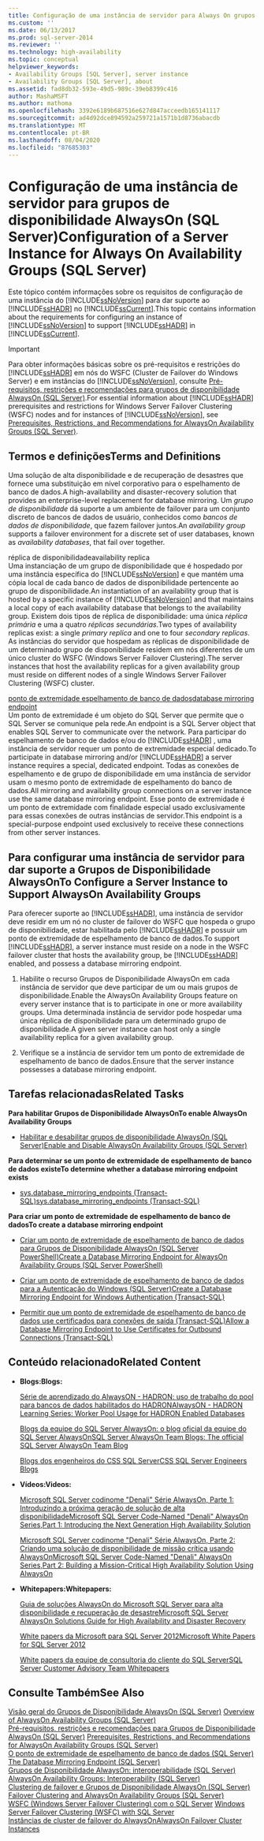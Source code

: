 ```yaml
---
title: Configuração de uma instância de servidor para Always On grupos de disponibilidade (SQL Server) | Microsoft Docs
ms.custom: ''
ms.date: 06/13/2017
ms.prod: sql-server-2014
ms.reviewer: ''
ms.technology: high-availability
ms.topic: conceptual
helpviewer_keywords:
- Availability Groups [SQL Server], server instance
- Availability Groups [SQL Server], about
ms.assetid: fad8db32-593e-49d5-989c-39eb8399c416
author: MashaMSFT
ms.author: mathoma
ms.openlocfilehash: 3392e6189b687516e627d847acceedb165141117
ms.sourcegitcommit: ad4d92dce894592a259721a1571b1d8736abacdb
ms.translationtype: MT
ms.contentlocale: pt-BR
ms.lasthandoff: 08/04/2020
ms.locfileid: "87685303"
---
```

# <a name="configuration-of-a-server-instance-for-always-on-availability-groups-sql-server"></a><span data-ttu-id="b1f79-102">Configuração de uma instância de servidor para grupos de disponibilidade AlwaysOn (SQL Server)</span><span class="sxs-lookup"><span data-stu-id="b1f79-102">Configuration of a Server Instance for Always On Availability Groups (SQL Server)</span></span>
  <span data-ttu-id="b1f79-103">Este tópico contém informações sobre os requisitos de configuração de uma instância do [!INCLUDE[ssNoVersion](../../../includes/ssnoversion-md.md)] para dar suporte ao [!INCLUDE[ssHADR](../../../includes/sshadr-md.md)] no [!INCLUDE[ssCurrent](../../../includes/sscurrent-md.md)].</span><span class="sxs-lookup"><span data-stu-id="b1f79-103">This topic contains information about the requirements for configuring an instance of [!INCLUDE[ssNoVersion](../../../includes/ssnoversion-md.md)] to support [!INCLUDE[ssHADR](../../../includes/sshadr-md.md)] in [!INCLUDE[ssCurrent](../../../includes/sscurrent-md.md)].</span></span>  
  
> [!IMPORTANT]  
>  <span data-ttu-id="b1f79-104">Para obter informações básicas sobre os pré-requisitos e restrições do [!INCLUDE[ssHADR](../../../includes/sshadr-md.md)] em nós do WSFC (Cluster de Failover do Windows Server) e em instâncias do [!INCLUDE[ssNoVersion](../../../includes/ssnoversion-md.md)], consulte [Pré-requisitos, restrições e recomendações para grupos de disponibilidade AlwaysOn &#40;SQL Server&#41;](prereqs-restrictions-recommendations-always-on-availability.md).</span><span class="sxs-lookup"><span data-stu-id="b1f79-104">For essential information about [!INCLUDE[ssHADR](../../../includes/sshadr-md.md)] prerequisites and restrictions for Windows Server Failover Clustering (WSFC) nodes and for instances of [!INCLUDE[ssNoVersion](../../../includes/ssnoversion-md.md)], see [Prerequisites, Restrictions, and Recommendations for AlwaysOn Availability Groups &#40;SQL Server&#41;](prereqs-restrictions-recommendations-always-on-availability.md).</span></span>  
  
 
  
##  <a name="terms-and-definitions"></a><a name="TermsAndDefinitions"></a> <span data-ttu-id="b1f79-105">Termos e definições</span><span class="sxs-lookup"><span data-stu-id="b1f79-105">Terms and Definitions</span></span>  
  
 <span data-ttu-id="b1f79-106">Uma solução de alta disponibilidade e de recuperação de desastres que fornece uma substituição em nível corporativo para o espelhamento de banco de dados.</span><span class="sxs-lookup"><span data-stu-id="b1f79-106">A high-availability and disaster-recovery solution that provides an enterprise-level replacement for database mirroring.</span></span> <span data-ttu-id="b1f79-107">Um *grupo de disponibilidade* dá suporte a um ambiente de failover para um conjunto discreto de bancos de dados de usuário, conhecidos como *bancos de dados de disponibilidade*, que fazem failover juntos.</span><span class="sxs-lookup"><span data-stu-id="b1f79-107">An *availability group* supports a failover environment for a discrete set of user databases, known as *availability databases*, that fail over together.</span></span>  
  
 <span data-ttu-id="b1f79-108">réplica de disponibilidade</span><span class="sxs-lookup"><span data-stu-id="b1f79-108">availability replica</span></span>  
 <span data-ttu-id="b1f79-109">Uma instanciação de um grupo de disponibilidade que é hospedado por uma instância específica do [!INCLUDE[ssNoVersion](../../../includes/ssnoversion-md.md)] e que mantém uma cópia local de cada banco de dados de disponibilidade pertencente ao grupo de disponibilidade.</span><span class="sxs-lookup"><span data-stu-id="b1f79-109">An instantiation of an availability group that is hosted by a specific instance of [!INCLUDE[ssNoVersion](../../../includes/ssnoversion-md.md)] and that maintains a local copy of each availability database that belongs to the availability group.</span></span> <span data-ttu-id="b1f79-110">Existem dois tipos de réplica de disponibilidade: uma única *réplica primária* e uma a quatro *réplicas secundárias*.</span><span class="sxs-lookup"><span data-stu-id="b1f79-110">Two types of availability replicas exist: a single *primary replica* and one to four *secondary replicas*.</span></span> <span data-ttu-id="b1f79-111">As instâncias do servidor que hospedam as réplicas de disponibilidade de um determinado grupo de disponibilidade residem em nós diferentes de um único cluster do WSFC (Windows Server Failover Clustering).</span><span class="sxs-lookup"><span data-stu-id="b1f79-111">The server instances that host the availability replicas for a given availability group must reside on different nodes of a single Windows Server Failover Clustering (WSFC) cluster.</span></span>  
  
 [<span data-ttu-id="b1f79-112">ponto de extremidade espelhamento de banco de dados</span><span class="sxs-lookup"><span data-stu-id="b1f79-112">database mirroring endpoint</span></span>](../../database-mirroring/the-database-mirroring-endpoint-sql-server.md)  
 <span data-ttu-id="b1f79-113">Um ponto de extremidade é um objeto do SQL Server que permite que o SQL Server se comunique pela rede.</span><span class="sxs-lookup"><span data-stu-id="b1f79-113">An endpoint is a SQL Server object that enables SQL Server to communicate over the network.</span></span> <span data-ttu-id="b1f79-114">Para participar do espelhamento de banco de dados e/ou do [!INCLUDE[ssHADR](../../../includes/sshadr-md.md)] , uma instância de servidor requer um ponto de extremidade especial dedicado.</span><span class="sxs-lookup"><span data-stu-id="b1f79-114">To participate in database mirroring and/or [!INCLUDE[ssHADR](../../../includes/sshadr-md.md)] a server instance requires a special, dedicated endpoint.</span></span> <span data-ttu-id="b1f79-115">Todas as conexões de espelhamento e de grupo de disponibilidade em uma instância de servidor usam o mesmo ponto de extremidade de espelhamento do banco de dados.</span><span class="sxs-lookup"><span data-stu-id="b1f79-115">All mirroring and availability group connections on a server instance use the same database mirroring endpoint.</span></span> <span data-ttu-id="b1f79-116">Esse ponto de extremidade é um ponto de extremidade com finalidade especial usado exclusivamente para essas conexões de outras instâncias de servidor.</span><span class="sxs-lookup"><span data-stu-id="b1f79-116">This endpoint is a special-purpose endpoint used exclusively to receive these connections from other server instances.</span></span>  
  
##  <a name="to-configure-a-server-instance-to-support-alwayson-availability-groups"></a><a name="ConfigSI"></a><span data-ttu-id="b1f79-117">Para configurar uma instância de servidor para dar suporte a Grupos de Disponibilidade AlwaysOn</span><span class="sxs-lookup"><span data-stu-id="b1f79-117">To Configure a Server Instance to Support AlwaysOn Availability Groups</span></span>  
 <span data-ttu-id="b1f79-118">Para oferecer suporte ao [!INCLUDE[ssHADR](../../../includes/sshadr-md.md)], uma instância de servidor deve residir em um nó no cluster de failover do WSFC que hospeda o grupo de disponibilidade, estar habilitada pelo [!INCLUDE[ssHADR](../../../includes/sshadr-md.md)] e possuir um ponto de extremidade de espelhamento de banco de dados.</span><span class="sxs-lookup"><span data-stu-id="b1f79-118">To support [!INCLUDE[ssHADR](../../../includes/sshadr-md.md)], a server instance must reside on a node in the WSFC failover cluster that hosts the availability group, be [!INCLUDE[ssHADR](../../../includes/sshadr-md.md)] enabled, and possess a database mirroring endpoint.</span></span>  
  
1.  <span data-ttu-id="b1f79-119">Habilite o recurso Grupos de Disponibilidade AlwaysOn em cada instância de servidor que deve participar de um ou mais grupos de disponibilidade.</span><span class="sxs-lookup"><span data-stu-id="b1f79-119">Enable the AlwaysOn Availability Groups feature on every server instance that is to participate in one or more availability groups.</span></span> <span data-ttu-id="b1f79-120">Uma determinada instância de servidor pode hospedar uma única réplica de disponibilidade para um determinado grupo de disponibilidade.</span><span class="sxs-lookup"><span data-stu-id="b1f79-120">A given server instance can host only a single availability replica for a given availability group.</span></span>  
  
2.  <span data-ttu-id="b1f79-121">Verifique se a instância de servidor tem um ponto de extremidade de espelhamento de banco de dados.</span><span class="sxs-lookup"><span data-stu-id="b1f79-121">Ensure that the server instance possesses a database mirroring endpoint.</span></span>  
  
##  <a name="related-tasks"></a><a name="RelatedTasks"></a> <span data-ttu-id="b1f79-122">Tarefas relacionadas</span><span class="sxs-lookup"><span data-stu-id="b1f79-122">Related Tasks</span></span>  
 <span data-ttu-id="b1f79-123">**Para habilitar Grupos de Disponibilidade AlwaysOn**</span><span class="sxs-lookup"><span data-stu-id="b1f79-123">**To enable AlwaysOn Availability Groups**</span></span>  
  
-   [<span data-ttu-id="b1f79-124">Habilitar e desabilitar grupos de disponibilidade AlwaysOn &#40;SQL Server&#41;</span><span class="sxs-lookup"><span data-stu-id="b1f79-124">Enable and Disable AlwaysOn Availability Groups &#40;SQL Server&#41;</span></span>](enable-and-disable-always-on-availability-groups-sql-server.md)  
  
 <span data-ttu-id="b1f79-125">**Para determinar se um ponto de extremidade de espelhamento de banco de dados existe**</span><span class="sxs-lookup"><span data-stu-id="b1f79-125">**To determine whether a database mirroring endpoint exists**</span></span>  
  
-   [<span data-ttu-id="b1f79-126">sys.database_mirroring_endpoints &#40;Transact-SQL&#41;</span><span class="sxs-lookup"><span data-stu-id="b1f79-126">sys.database_mirroring_endpoints &#40;Transact-SQL&#41;</span></span>](/sql/relational-databases/system-catalog-views/sys-database-mirroring-endpoints-transact-sql)  
  
 <span data-ttu-id="b1f79-127">**Para criar um ponto de extremidade de espelhamento de banco de dados**</span><span class="sxs-lookup"><span data-stu-id="b1f79-127">**To create a database mirroring endpoint**</span></span>  
  
-   [<span data-ttu-id="b1f79-128">Criar um ponto de extremidade de espelhamento de banco de dados para Grupos de Disponibilidade AlwaysOn &#40;SQL Server PowerShell&#41;</span><span class="sxs-lookup"><span data-stu-id="b1f79-128">Create a Database Mirroring Endpoint for AlwaysOn Availability Groups &#40;SQL Server PowerShell&#41;</span></span>](database-mirroring-always-on-availability-groups-powershell.md)  
  
-   [<span data-ttu-id="b1f79-129">Criar um ponto de extremidade de espelhamento de banco de dados para a Autenticação do Windows &#40;SQL Server&#41;</span><span class="sxs-lookup"><span data-stu-id="b1f79-129">Create a Database Mirroring Endpoint for Windows Authentication &#40;Transact-SQL&#41;</span></span>](../../database-mirroring/create-a-database-mirroring-endpoint-for-windows-authentication-transact-sql.md)  
  
-   [<span data-ttu-id="b1f79-130">Permitir que um ponto de extremidade de espelhamento de banco de dados use certificados para conexões de saída &#40;Transact-SQL&#41;</span><span class="sxs-lookup"><span data-stu-id="b1f79-130">Allow a Database Mirroring Endpoint to Use Certificates for Outbound Connections &#40;Transact-SQL&#41;</span></span>](../../database-mirroring/database-mirroring-use-certificates-for-outbound-connections.md)  
  
##  <a name="related-content"></a><a name="RelatedContent"></a> <span data-ttu-id="b1f79-131">Conteúdo relacionado</span><span class="sxs-lookup"><span data-stu-id="b1f79-131">Related Content</span></span>  
  
-   <span data-ttu-id="b1f79-132">**Blogs:**</span><span class="sxs-lookup"><span data-stu-id="b1f79-132">**Blogs:**</span></span>  
  
     [<span data-ttu-id="b1f79-133">Série de aprendizado do AlwaysON - HADRON: uso de trabalho do pool para bancos de dados habilitados do HADRON</span><span class="sxs-lookup"><span data-stu-id="b1f79-133">AlwaysON - HADRON Learning Series: Worker Pool Usage for HADRON Enabled Databases</span></span>](https://blogs.msdn.com/b/psssql/archive/2012/05/17/alwayson-hadron-learning-series-worker-pool-usage-for-hadron-enabled-databases.aspx)  
  
     [<span data-ttu-id="b1f79-134">Blogs da equipe do SQL Server AlwaysOn: o blog oficial da equipe do SQL Server AlwaysOn</span><span class="sxs-lookup"><span data-stu-id="b1f79-134">SQL Server AlwaysOn Team Blogs: The official SQL Server AlwaysOn Team Blog</span></span>](https://blogs.msdn.com/b/sqlalwayson/)  
  
     [<span data-ttu-id="b1f79-135">Blogs dos engenheiros do CSS SQL Server</span><span class="sxs-lookup"><span data-stu-id="b1f79-135">CSS SQL Server Engineers Blogs</span></span>](https://blogs.msdn.com/b/psssql/)  
  
-   <span data-ttu-id="b1f79-136">**Vídeos:**</span><span class="sxs-lookup"><span data-stu-id="b1f79-136">**Videos:**</span></span>  
  
     [<span data-ttu-id="b1f79-137">Microsoft SQL Server codinome "Denali" Série AlwaysOn, Parte 1: Introduzindo a próxima geração de solução de alta disponibilidade</span><span class="sxs-lookup"><span data-stu-id="b1f79-137">Microsoft SQL Server Code-Named "Denali" AlwaysOn Series,Part 1: Introducing the Next Generation High Availability Solution</span></span>](https://channel9.msdn.com/Events/TechEd/NorthAmerica/2011/DBI302)  
  
     [<span data-ttu-id="b1f79-138">Microsoft SQL Server codinome "Denali" Série AlwaysOn, Parte 2: Criando uma solução de disponibilidade de missão crítica usando AlwaysOn</span><span class="sxs-lookup"><span data-stu-id="b1f79-138">Microsoft SQL Server Code-Named "Denali" AlwaysOn Series,Part 2: Building a Mission-Critical High Availability Solution Using AlwaysOn</span></span>](https://channel9.msdn.com/Events/TechEd/NorthAmerica/2011/DBI404)  
  
-   <span data-ttu-id="b1f79-139">**Whitepapers:**</span><span class="sxs-lookup"><span data-stu-id="b1f79-139">**Whitepapers:**</span></span>  
  
     [<span data-ttu-id="b1f79-140">Guia de soluções AlwaysOn do Microsoft SQL Server para alta disponibilidade e recuperação de desastre</span><span class="sxs-lookup"><span data-stu-id="b1f79-140">Microsoft SQL Server AlwaysOn Solutions Guide for High Availability and Disaster Recovery</span></span>](https://go.microsoft.com/fwlink/?LinkId=227600)  
  
     [<span data-ttu-id="b1f79-141">White papers da Microsoft para SQL Server 2012</span><span class="sxs-lookup"><span data-stu-id="b1f79-141">Microsoft White Papers for SQL Server 2012</span></span>](https://msdn.microsoft.com/library/hh403491.aspx)  
  
     [<span data-ttu-id="b1f79-142">White papers da equipe de consultoria do cliente do SQL Server</span><span class="sxs-lookup"><span data-stu-id="b1f79-142">SQL Server Customer Advisory Team Whitepapers</span></span>](http://sqlcat.com/)  
  
## <a name="see-also"></a><span data-ttu-id="b1f79-143">Consulte Também</span><span class="sxs-lookup"><span data-stu-id="b1f79-143">See Also</span></span>  
 <span data-ttu-id="b1f79-144">[Visão geral do Grupos de Disponibilidade AlwaysOn &#40;SQL Server&#41;](overview-of-always-on-availability-groups-sql-server.md) </span><span class="sxs-lookup"><span data-stu-id="b1f79-144">[Overview of AlwaysOn Availability Groups &#40;SQL Server&#41;](overview-of-always-on-availability-groups-sql-server.md) </span></span>  
 <span data-ttu-id="b1f79-145">[Pré-requisitos, restrições e recomendações para Grupos de Disponibilidade AlwaysOn &#40;SQL Server&#41;](prereqs-restrictions-recommendations-always-on-availability.md) </span><span class="sxs-lookup"><span data-stu-id="b1f79-145">[Prerequisites, Restrictions, and Recommendations for AlwaysOn Availability Groups &#40;SQL Server&#41;](prereqs-restrictions-recommendations-always-on-availability.md) </span></span>  
 <span data-ttu-id="b1f79-146">[O ponto de extremidade de espelhamento de banco de dados &#40;SQL Server&#41;](../../database-mirroring/the-database-mirroring-endpoint-sql-server.md) </span><span class="sxs-lookup"><span data-stu-id="b1f79-146">[The Database Mirroring Endpoint &#40;SQL Server&#41;](../../database-mirroring/the-database-mirroring-endpoint-sql-server.md) </span></span>  
 <span data-ttu-id="b1f79-147">[Grupos de Disponibilidade AlwaysOn: interoperabilidade (SQL Server)](always-on-availability-groups-interoperability-sql-server.md) </span><span class="sxs-lookup"><span data-stu-id="b1f79-147">[AlwaysOn Availability Groups: Interoperability (SQL Server)](always-on-availability-groups-interoperability-sql-server.md) </span></span>  
 <span data-ttu-id="b1f79-148">[Clustering de failover e Grupos de Disponibilidade AlwaysOn &#40;SQL Server&#41;](failover-clustering-and-always-on-availability-groups-sql-server.md) </span><span class="sxs-lookup"><span data-stu-id="b1f79-148">[Failover Clustering and AlwaysOn Availability Groups &#40;SQL Server&#41;](failover-clustering-and-always-on-availability-groups-sql-server.md) </span></span>  
 <span data-ttu-id="b1f79-149">[WSFC &#40;Windows Server Failover Clustering&#41; com o SQL Server](../../../sql-server/failover-clusters/windows/windows-server-failover-clustering-wsfc-with-sql-server.md) </span><span class="sxs-lookup"><span data-stu-id="b1f79-149">[Windows Server Failover Clustering &#40;WSFC&#41; with SQL Server](../../../sql-server/failover-clusters/windows/windows-server-failover-clustering-wsfc-with-sql-server.md) </span></span>  
 [<span data-ttu-id="b1f79-150">Instâncias de cluster de failover do AlwaysOn</span><span class="sxs-lookup"><span data-stu-id="b1f79-150">AlwaysOn Failover Cluster Instances</span></span>](../../../sql-server/failover-clusters/windows/always-on-failover-cluster-instances-sql-server.md)  
  
